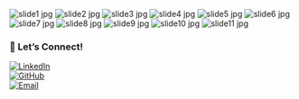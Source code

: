 
![slide1 jpg](https://github.com/user-attachments/assets/f0a35503-7cec-46d1-8067-656502d1f62c)
![slide2 jpg](https://github.com/user-attachments/assets/4c8611e9-b4f7-415d-97e6-abc5870b056c)
![slide3 jpg](https://github.com/user-attachments/assets/6eef4f7c-48ff-4e7a-b030-54d66cb603e3)
![slide4 jpg](https://github.com/user-attachments/assets/c65d72f3-b33b-4caa-ab31-e3c53c8985f1)
![slide5 jpg](https://github.com/user-attachments/assets/b64920db-5bcb-49ef-b7e6-ba1b40259a3a)
![slide6 jpg](https://github.com/user-attachments/assets/928946f9-d5c2-4230-ace6-c9a4fc8b53d8)
![slide7 jpg](https://github.com/user-attachments/assets/6279e35f-60bd-4cb2-b057-fad60555f0be)
![slide8 jpg](https://github.com/user-attachments/assets/f7ab709c-62e6-48cb-b9de-4b193be59c1b)
![slide9 jpg](https://github.com/user-attachments/assets/53741909-df14-4511-81bf-0ac5f030d932)
![slide10 jpg](https://github.com/user-attachments/assets/f2d98718-c3da-4f03-9e52-76277ba9a949)
![slide11 jpg](https://github.com/user-attachments/assets/eee4a62b-2396-44d4-8843-2a81923a3d57)

### 🤝 Let’s Connect!  
[![LinkedIn](https://img.shields.io/badge/LinkedIn-Connect-blue?style=for-the-badge&logo=linkedin)](https://linkedin.com/in/shiveshofficial)  
[![GitHub](https://img.shields.io/badge/GitHub-Portfolio-black?style=for-the-badge&logo=github)](https://github.com/shiveshofficial)  
[![Email](https://img.shields.io/badge/Email-Contact-red?style=for-the-badge&logo=gmail)](mailto:shivesh.officialwork@gmail.com)

